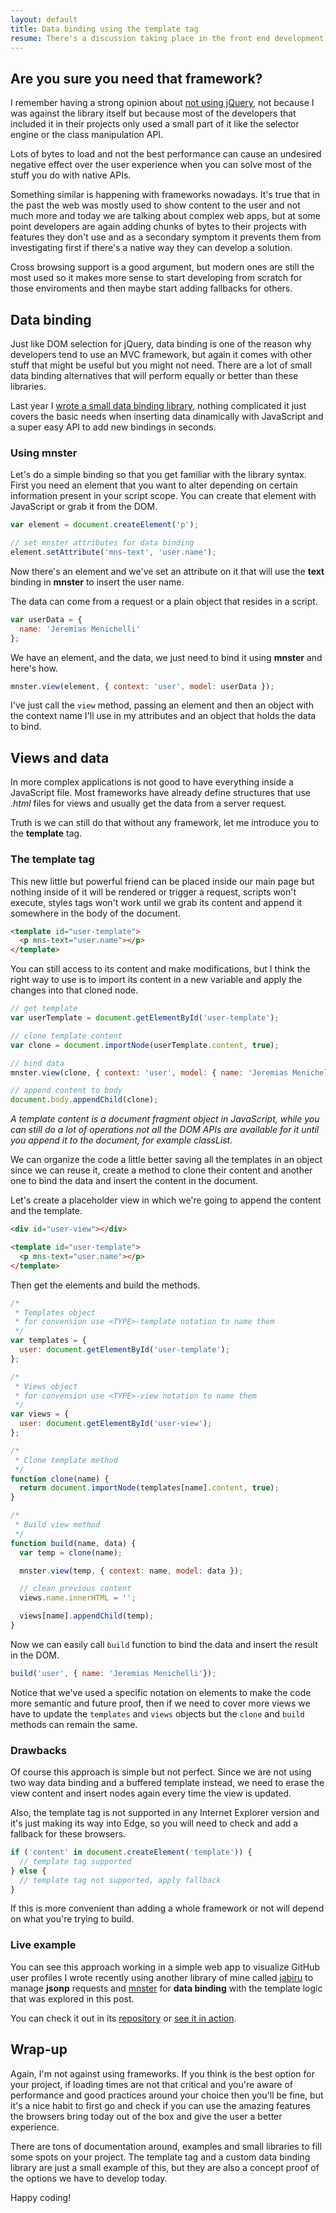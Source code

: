 ```yaml
---
layout: default
title: Data binding using the template tag
resume: There's a discussion taking place in the front end development industry right now about frameworks. No matter which side you are, truth is we sometimes forget all the things the web platform has available for us to achieve some complex requirements.
---
```


## Are you sure you need that framework?

I remember having a strong opinion about <a href="/2014/05/stop-the-jquery-abuse/" target="_blank">not using jQuery</a>, not because I was against the library itself but because most of the developers that included it in their projects only used a small part of it like the selector engine or the class manipulation API.

Lots of bytes to load and not the best performance can cause an undesired negative effect over the user experience when you can solve most of the stuff you do with native APIs.

Something similar is happening with frameworks nowadays. It's true that in the past the web was mostly used to show content to the user and not much more and today we are talking about complex web apps, but at some point developers are again adding chunks of bytes to their projects with features they don't use and as a secondary symptom it prevents them from investigating first if there's a native way they can develop a solution.

Cross browsing support is a good argument, but modern ones are still the most used so it makes more sense to start developing from scratch for those enviroments and then maybe start adding fallbacks for others.

## Data binding

Just like DOM selection for jQuery, data binding is one of the reason why developers tend to use an MVC framework, but again it comes with other stuff that might be useful but you might not need. There are a lot of small data binding alternatives that will perform equally or better than these libraries.

Last year I <a href="https://github.com/jeremenichelli/mnster" target="_blank">wrote a small data binding library</a>, nothing complicated it just covers the basic needs when inserting data dinamically with JavaScript and a super easy API to add new bindings in seconds.


### Using mnster

Let's do a simple binding so that you get familiar with the library syntax. First you need an element that you want to alter depending on certain information present in your script scope. You can create that element with JavaScript or grab it from the DOM.

```js
var element = document.createElement('p');

// set mnster attributes for data binding
element.setAttribute('mns-text', 'user.name');
```

Now there's an element and we've set an attribute on it that will use the **text** binding in **mnster** to insert the user name.

The data can come from a request or a plain object that resides in a script.

```js
var userData = {
  name: 'Jeremias Menichelli'
};
```

We have an element, and the data, we just need to bind it using **mnster** and here's how.

```js
mnster.view(element, { context: 'user', model: userData });
```

I've just call the `view` method, passing an element and then an object with the context name I'll use in my attributes and an object that holds the data to bind.


## Views and data

In more complex applications is not good to have everything inside a JavaScript file. Most frameworks have already define structures that use *.html* files for views and usually get the data from a server request.

Truth is we can still do that without any framework, let me introduce you to the **template** tag.


### The template tag

This new little but powerful friend can be placed inside our main page but nothing inside of it will be rendered or trigger a request, scripts won't execute, styles tags won't work until we grab its content and append it somewhere in the body of the document.

```html
<template id="user-template">
  <p mns-text="user.name"></p>
</template>
```

You can still access to its content and make modifications, but I think the right way to use is to import its content in a new variable and apply the changes into that cloned node.

```js
// get template
var userTemplate = document.getElementById('user-template');

// clone template content
var clone = document.importNode(userTemplate.content, true);

// bind data
mnster.view(clone, { context: 'user', model: { name: 'Jeremias Menichelli' } });

// append content to body
document.body.appendChild(clone);
```

*A template content is a document fragment object in JavaScript, while you can still do a lot of operations not all the DOM APIs are available for it until you append it to the document, for example classList.*

We can organize the code a little better saving all the templates in an object since we can reuse it, create a method to clone their content and another one to bind the data and insert the content in the document.

Let's create a placeholder view in which we're going to append the content and the template.

```html
<div id="user-view"></div>

<template id="user-template">
  <p mns-text="user.name"></p>
</template>
```

Then get the elements and build the methods.

```js
/*
 * Templates object
 * for convension use <TYPE>-template notation to name them
 */
var templates = {
  user: document.getElementById('user-template');
};

/*
 * Views object
 * for convension use <TYPE>-view notation to name them
 */
var views = {
  user: document.getElementById('user-view');
};

/*
 * Clone template method
 */
function clone(name) {
  return document.importNode(templates[name].content, true);
}

/*
 * Build view method
 */
function build(name, data) {
  var temp = clone(name);

  mnster.view(temp, { context: name, model: data });

  // clean previous content
  views.name.innerHTML = '';

  views[name].appendChild(temp);
}
```

Now we can easily call `build` function to bind the data and insert the result in the DOM.

```js
build('user', { name: 'Jeremias Menichelli'});
```

Notice that we've used a specific notation on elements to make the code more semantic and future proof, then if we need to cover more views we have to update the `templates` and `views` objects but the `clone` and `build` methods can remain the same.

### Drawbacks

Of course this approach is simple but not perfect. Since we are not using two way data binding and a buffered template instead, we need to erase the view content and insert nodes again every time the view is updated.

Also, the template tag is not supported in any Internet Explorer version and it's just making its way into Edge, so you will need to check and add a fallback for these browsers.

```js
if ('content' in document.createElement('template')) {
  // template tag supported
} else {
  // template tag not supported, apply fallback
}
```

If this is more convenient than adding a whole framework or not will depend on what you're trying to build.


### Live example

You can see this approach working in a simple web app to visualize GitHub user profiles I wrote recently using another library of mine called <a href="https://github.com/jeremenichelli/jabiru" target="_blank">jabiru</a> to manage **jsonp** requests and <a href="https://github.com/jeremenichelli/mnster" target="_blank">mnster</a> for **data binding** with the template logic that was explored in this post.

You can check it out in its <a href="https://github.com/jeremenichelli/octosearch" target="_blank">repository</a> or <a href="https://jeremenichelli.github.io/octosearch" target="_blank">see it in action</a>.


## Wrap-up

Again, I'm not against using frameworks. If you think is the best option for your project, if loading times are not that critical and you're aware of performance and good practices around your choice then you'll be fine, but it's a nice habit to first go and check if you can use the amazing features the browsers bring today out of the box and give the user a better experience.

There are tons of documentation around, examples and small libraries to fill some spots on your project. The template tag and a custom data binding library are just a small example of this, but they are also a concept proof of the options we have to develop today.

Happy coding!
